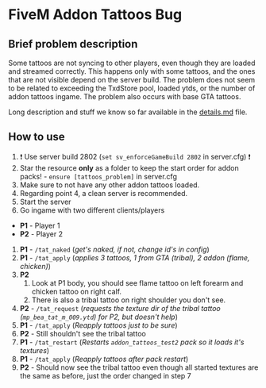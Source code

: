 # FiveM Addon Tattoos Bug

## Brief problem description

Some tattoos are not syncing to other players, even though they are loaded and streamed correctly. This happens only with some tattoos, and the ones that are not visible depend on the server build. The problem does not seem to be related to exceeding the TxdStore pool, loaded ytds, or the number of addon tattoos ingame. The problem also occurs with base GTA tattoos.

Long description and stuff we know so far available in the [details.md](details.md) file.

## How to use

1. ❗ Use server build 2802 (`set sv_enforceGameBuild 2802` in server.cfg) ❗
2. Star the resource **only** as a folder to keep the start order for addon packs! - `ensure [tattoos_problem]` in server.cfg
3. Make sure to not have any other addon tattoos loaded.
4. Regarding point 4, a clean server is recommended.
5. Start the server
6. Go ingame with two different clients/players

- **P1** - Player 1
- **P2** - Player 2

1. **P1** - `/tat_naked` (_get's naked, if not, change id's in config_)
2. **P1** - `/tat_apply` (_applies 3 tattoos, 1 from GTA (tribal), 2 addon (flame, chicken)_)
3. **P2**
   1. Look at P1 body, you should see flame tattoo on left forearm and chicken tattoo on right calf.
   2. There is also a tribal tattoo on right shoulder you don't see.
4. **P2** - `/tat_request` (_requests the texture dir of the tribal tattoo (`mp_bea_tat_m_009.ytd`) for P2, but doesn't help_)
5. **P1** - `/tat_apply` (_Reapply tattoos just to be sure_)
6. **P2** - Still shouldn't see the tribal tattoo
7. **P1** - `/tat_restart` (_Restarts `addon_tattoos_test2` pack so it loads it's textures_)
8. **P1** - `/tat_apply` (_Reapply tattoos after pack restart_)
9. **P2** - Should now see the tribal tattoo even though all started textures are the same as before, just the order changed in step 7
